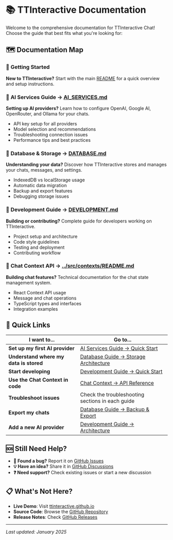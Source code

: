 # 📚 TTInteractive Documentation

Welcome to the comprehensive documentation for TTInteractive Chat! Choose the guide that best fits what you're looking for:

## 🗺️ Documentation Map

### 🚀 **Getting Started**
**New to TTInteractive?** Start with the main [README](../README.md) for a quick overview and setup instructions.

### 🤖 **AI Services Guide** → [AI_SERVICES.md](./AI_SERVICES.md)
**Setting up AI providers?** Learn how to configure OpenAI, Google AI, OpenRouter, and Ollama for your chats.

- API key setup for all providers
- Model selection and recommendations  
- Troubleshooting connection issues
- Performance tips and best practices

### 💾 **Database & Storage** → [DATABASE.md](./DATABASE.md)
**Understanding your data?** Discover how TTInteractive stores and manages your chats, messages, and settings.

- IndexedDB vs localStorage usage
- Automatic data migration
- Backup and export features
- Debugging storage issues

### 🔧 **Development Guide** → [DEVELOPMENT.md](./DEVELOPMENT.md)
**Building or contributing?** Complete guide for developers working on TTInteractive.

- Project setup and architecture
- Code style guidelines
- Testing and deployment
- Contributing workflow

### 💬 **Chat Context API** → [../src/contexts/README.md](../src/contexts/README.md)
**Building chat features?** Technical documentation for the chat state management system.

- React Context API usage
- Message and chat operations
- TypeScript types and interfaces
- Integration examples

## 🎯 Quick Links

| I want to... | Go to... |
|--------------|----------|
| **Set up my first AI provider** | [AI Services Guide → Quick Start](./AI_SERVICES.md#-quick-start) |
| **Understand where my data is stored** | [Database Guide → Storage Architecture](./DATABASE.md#%EF%B8%8F-storage-architecture-overview) |
| **Start developing** | [Development Guide → Quick Start](./DEVELOPMENT.md#-quick-start) |
| **Use the Chat Context in code** | [Chat Context → API Reference](../src/contexts/README.md#-complete-api-reference) |
| **Troubleshoot issues** | Check the troubleshooting sections in each guide |
| **Export my chats** | [Database Guide → Backup & Export](./DATABASE.md#-backup--export) |
| **Add a new AI provider** | [Development Guide → Architecture](./DEVELOPMENT.md#%EF%B8%8F-architecture) |

## 🆘 Still Need Help?

- **🐛 Found a bug?** Report it on [GitHub Issues](https://github.com/thundree/chat-project/issues)
- **💡 Have an idea?** Share it in [GitHub Discussions](https://github.com/thundree/chat-project/discussions)
- **❓ Need support?** Check existing issues or start a new discussion

## 📋 What's Not Here?

- **Live Demo**: Visit [ttinteractive.github.io](https://thundree.github.io/chat-project/)
- **Source Code**: Browse the [GitHub Repository](https://github.com/thundree/chat-project)
- **Release Notes**: Check [GitHub Releases](https://github.com/thundree/chat-project/releases)

---

*Last updated: January 2025*
